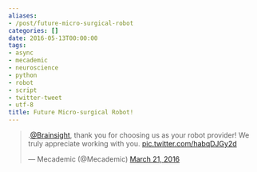 ```yaml
---
aliases:
- /post/future-micro-surgical-robot
categories: []
date: 2016-05-13T00:00:00
tags:
- async
- mecademic
- neuroscience
- python
- robot
- script
- twitter-tweet
- utf-8
title: Future Micro-surgical Robot!
---
```


<blockquote class="twitter-tweet" data-lang="en"><p lang="en" dir="ltr">.<a href="https://twitter.com/Brainsight">@Brainsight</a>, thank you for choosing us as your robot provider! We truly appreciate working with you. <a href="https://t.co/habqDJGy2d">pic.twitter.com/habqDJGy2d</a></p>&mdash; Mecademic (@Mecademic) <a href="https://twitter.com/Mecademic/status/711940435934101504">March 21, 2016</a></blockquote>
<script async src="//platform.twitter.com/widgets.js" charset="utf-8"></script>
